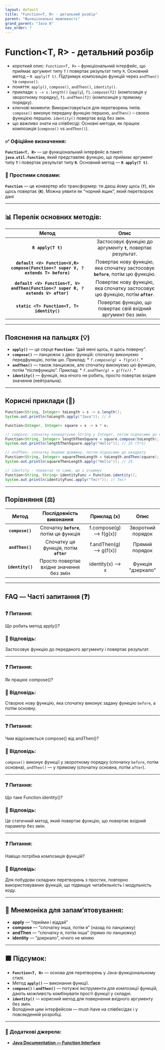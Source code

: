 ```yaml
---
layout: default
title: "Function<T, R> - детальний розбір"
parent: "Функціональні можливості"
grand_parent: "Java 8"
nav_order: 7
---
```


# Function<T, R> - детальний розбір

* короткий опис: `Function<T, R>` – функціональний інтерфейс, що приймає аргумент типу `T` і повертає результат типу `R`. Основний метод – `R apply(T t)`. Підтримує композицію функцій через `andThen()` та `compose()`.
* поняття: `apply()`, `compose()`, `andThen()`, `identity()`.
* приклади: `s -> s.length()` (`apply`), `f1.compose(f2)` (композиція у зворотному порядку), `f1.andThen(f2)` (композиція у прямому порядку).
* ключові моменти: Використовується для перетворень типів. `compose()` виконує передану функцію першою, `andThen()` – своєю функцією першою. `identity()` повертає вхід без змін.
* що важливо знати на співбесіді: Основні методи, як працює композиція (`compose()` vs `andThen()`).

### **✅ Офіційне визначення:**

**`Function<T, R>`** — це функціональний інтерфейс в пакеті **`java.util.function`**, який представляє функцію, що приймає аргумент типу **`T`** і повертає результат типу **`R`**. Основний метод — **`R apply(T t)`**.

### **🧠 Простими словами:**

**`Function`** — це конвертер або трансформер: ти даєш йому щось (**`T`**), він щось повертає (**`R`**). Можна уявити як “чорний ящик”, який перетворює дані

---

## 📊 **Перелік основних методів:**

|                                      Метод                                       |                                      Опис                                      |
|:--------------------------------------------------------------------------------:|:------------------------------------------------------------------------------:|
|                                **`R apply(T t)`**                                |          Застосовує функцію до аргументу **`t`**, повертає результат.          |
| **`default <V> Function<V,R> compose(Function<? super V, ? extends T> before)`** | Повертає нову функцію, яка спочатку застосовує **`before`**, потім цю функцію. |
| **`default <V> Function<T, V> andThen(Function<? super R, ? extends V> after)`** | Повертає нову функцію, яка спочатку застосовує цю функцію, потім **`after`**.  |
|                    **`static <T> Function<T, T> identity()`**                    |         Повертає функцію, що повертає свій вхідний аргумент без змін.          |

---

## **Пояснення на пальцях (💡)**

* **`apply()`** — це серце **`Function:`** “дай мені щось, я щось поверну”.
* **`compose()`** — ланцюжок з двох функцій: спочатку виконуємо передфункцію, потім цю. Приклад: *
  *`f.compose(g) = f(g(x)).`**
* **`andThen()`** — також ланцюжок, але спочатку виконуємо цю функцію, потім “післяфункцію”. Приклад: *
  *`f.andThen(g) = g(f(x)).`**
* **`identity()`** — функція, яка нічого не робить, просто повертає вхідне значення (нейтральна).

---

## **Корисні приклади (🧪)**

```java
Function<String, Integer> toLength = s -> s.length();
System.out.println(toLength.apply("Java")); // 4

Function<Integer, Integer> square = x -> x * x;

// compose: спочатку конвертуємо String у Integer, потім підносимо до квадрату
Function<String, Integer> lengthThenSquare = square.compose(toLength);
System.out.println(lengthThenSquare.apply("Hello")); // 25 (5*5)

// andThen: спочатку беремо довжину, потім підносимо до квадрату
Function<String, Integer> squareThenLength = toLength.andThen(square);
System.out.println(squareThenLength.apply("Hello")); // 25

// identity - повертає те саме, що і отримує
Function<String, String> identityFunc = Function.identity();
System.out.println(identityFunc.apply("Тест")); // Тест
```

---

## **Порівняння (⚖️)**

|      Метод       |         Послідовність виконання          |      Приклад (x)       |        Опис        |
|:----------------:|:----------------------------------------:|:----------------------:|:------------------:|
| **`compose()`**  | Спочатку **`before`**, потім ця функція  | f.compose(g) --> f(g(x)) | Зворотний порядок  |
| **`andThen()`**  |  Спочатку ця функція, потім **`after`**  | f.andThen(g) --> g(f(x)) |   Прямий порядок   |
| **`identity()`** | Просто повертає вхідне значення без змін |    identity(x) --> x     | Функція "дзеркало" |

---

## **FAQ — Часті запитання (❓)**

### **❓ Питання:**

 Що робить метод apply()?

### **💬 Відповідь:**

 Застосовує функцію до переданого аргументу і повертає результат.

---

### **❓ Питання:**

 Як працює compose()?

### **💬 Відповідь:**

Створює нову функцію, яка спочатку виконує задану функцію `before`, а потім основну.

---

### **❓ Питання:**

 Чим відрізняється compose() від andThen()?

### **💬 Відповідь:**

 `compose()` виконує функції у зворотному порядку (спочатку `before`, потім основна), `andThen()` — у прямому (спочатку основна, потім `after`).

---

### **❓ Питання:**

 Що таке Function.identity()?

### **💬 Відповідь:**

 Це статичний метод, який повертає функцію, що повертає вхідний параметр без змін.

---

### **❓ Питання:**

 Навіщо потрібна композиція функцій?

### **💬 Відповідь:**

 Для побудови складних перетворень з простих, повторно використовуваних функцій, що підвищує читабельність і модульність коду.

---

## **🧠 Мнемоніка для запам’ятовування:**

* **apply** — “прийми і віддай”
* **compose** — “спочатку інша, потім я” (назад по ланцюжку)
* **andThen** — “спочатку я, потім інша” (прямо по ланцюжку)
* **identity** — “дзеркало”, нічого не міняю

---

## **🟩 Підсумок:**

* **`Function<T, R>`** — основа для перетворень у Java-функціональному стилі.
* Метод **`apply()`** — виконання функції.
* **`compose()`** і **`andThen()`** — потужні інструменти для композиції функцій, дають можливість комбінувати прості функції у складні.
* **`identity()`** — корисний метод для повернення вхідного аргументу без змін.
* Володіння цим інтерфейсом — must-have на співбесідах і у повсякденній розробці.

---

### **🔗 Додаткові джерела:**

* [**Java Documentation — Function Interface**](https://docs.oracle.com/en/java/javase/17/docs/api/java.base/java/util/function/Function.html)

